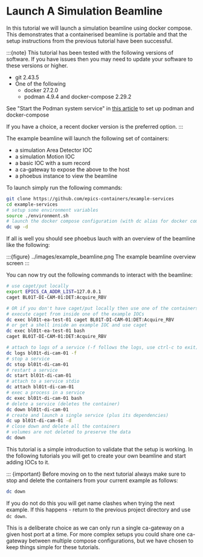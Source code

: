 
# Launch A Simulation Beamline

In this tutorial we will launch a simulation beamline using docker compose. This demonstrates that a containerised beamline is portable and that the setup instructions from the previous tutorial have been successful.

:::{note}
This tutorial has been tested with the following versions of software. If you have issues then you may need to update your software to these versions or higher.

- git 2.43.5
- One of the following
  - docker 27.2.0
  - podman 4.9.4 and docker-compose 2.29.2

See "Start the Podman system service" in [this article](https://www.redhat.com/sysadmin/podman-docker-compose) to set up podman and docker-compose

If you have a choice, a recent docker version is the preferred option.
:::

The example beamline will launch the following set of containers:
- a simulation Area Detector IOC
- a simulation Motion IOC
- a basic IOC with a sum record
- a ca-gateway to expose the above to the host
- a phoebus instance to view the beamline

To launch simply run the following commands:

```bash
git clone https://github.com/epics-containers/example-services
cd example-services
# setup some environment variables
source ./environment.sh
# launch the docker compose configuration (with dc alias for docker compose)
dc up -d
```

If all is well you should see phoebus lauch with an overview of the beamline like the following:

:::{figure} ../images/example_beamline.png
The example beamline overview screen
:::

You can now try out the following commands to interact with the beamline:

```bash
# use caget/put locally
export EPICS_CA_ADDR_LIST=127.0.0.1
caget BL01T-DI-CAM-01:DET:Acquire_RBV

# OR if you don't have caget/put locally then use one of the containers instead:
# execute caget from inside one of the example IOCs
dc exec bl01t-ea-test-01 caget BL01T-DI-CAM-01:DET:Acquire_RBV
# or get a shell inside an example IOC and use caget
dc exec bl01t-ea-test-01 bash
caget BL01T-DI-CAM-01:DET:Acquire_RBV

# attach to logs of a service (-f follows the logs, use ctrl-c to exit)
dc logs bl01t-di-cam-01 -f
# stop a service
dc stop bl01t-di-cam-01
# restart a service
dc start bl01t-di-cam-01
# attach to a service stdio
dc attach bl01t-di-cam-01
# exec a process in a service
dc exec bl01t-di-cam-01 bash
# delete a service (deletes the container)
dc down bl01t-di-cam-01
# create and launch a single service (plus its dependencies)
dc up bl01t-di-cam-01 -d
# close down and delete all the containers
# volumes are not deleted to preserve the data
dc down
```

This tutorial is a simple introduction to validate that the setup is working. In the following tutorials you will get to create your own beamline and start adding IOCs to it.

::: {important}
Before moving on to the next tutorial always make sure to stop and delete the containers from your current example as follows:

```bash
dc down
```

If you do not do this you will get name clashes when trying the next example. If this happens - return to the previous project directory and use `dc down`.

This is a deliberate choice as we can only run a single ca-gateway on a given host port at a time. For more complex setups you could share one ca-gateway between multiple compose configurations, but we have chosen to keep things simple for these tutorials.

